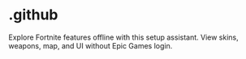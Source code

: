 # .github
Explore Fortnite features offline with this setup assistant. View skins, weapons, map, and UI without Epic Games login.

